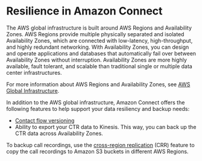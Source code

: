 # Resilience in Amazon Connect<a name="disaster-recovery-resiliency"></a>

The AWS global infrastructure is built around AWS Regions and Availability Zones\. AWS Regions provide multiple physically separated and isolated Availability Zones, which are connected with low\-latency, high\-throughput, and highly redundant networking\. With Availability Zones, you can design and operate applications and databases that automatically fail over between Availability Zones without interruption\. Availability Zones are more highly available, fault tolerant, and scalable than traditional single or multiple data center infrastructures\. 

For more information about AWS Regions and Availability Zones, see [AWS Global Infrastructure](http://aws.amazon.com/about-aws/global-infrastructure/)\.

In addition to the AWS global infrastructure, Amazon Connect offers the following features to help support your data resiliency and backup needs:
+ [Contact flow versioning](create-contact-flow.md#rollback) 
+ Ability to export your CTR data to Kinesis\. This way, you can back up the CTR data across Availability Zones\. 

To backup call recordings, use the [cross\-region replication](https://docs.aws.amazon.com/AmazonS3/latest/dev/replication.html) \(CRR\) feature to copy the call recordings to Amazon S3 buckets in different AWS Regions\.